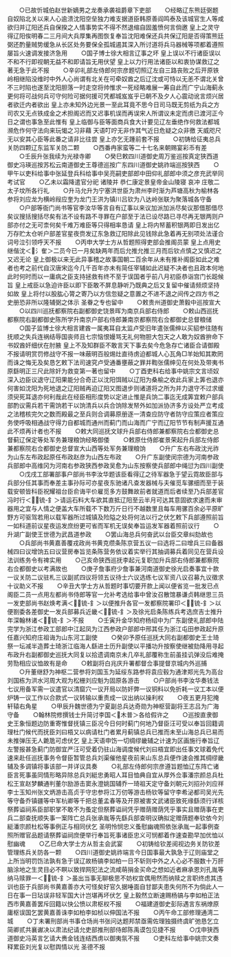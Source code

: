 <!-- { "loadSidebar": true } -->
　　○已故忻城伯赵世新嫡男之龙奏承袭祖爵章下吏部
　　○经略辽东熊廷弼题自奴陷北关以来人心逾溃沈阳空垒独力难支据道臣韩原善阎鸣泰及该城官生人等咸欲归并辽阳还兵自保揆之人情事势实不得不然退缩自固羞愤何言倘邀  皇上之灵守得辽阳俟明春二三月间大兵厚集再图恢复奉旨沈阳难保还兵共保辽阳是否得策熊廷弼还酌量贼势缓急从长区处务要保全孤城遏其深入所讨道将兵马器械等项都着遵照屡旨火速调发接济急用
　　○国子博士徐大相言辽事之坏  皇上误以不行诸臣误以不和不行即视朝无益不和即请旨无用伏望  皇上以力行用法诸臣以和衷协谋救辽之著无急于此不报
　　○辛卯礼部左侍郎何宗彦题切照辽左自三路丧败之后开原铁岭相继陷没维时中外人心尚谓有北关在可牵奴酋之后辽沈或可恃以无恙不谓北关曾不三时陷也遂至沈阳胆落一时走空将帅惟求一死经略难展一筹自此而广宁山海蓟永更何将可战何兵可守何险可据何援可凭都城岌岌乎已朝不及夕人心震动讹言烦兴居者欲迁内者欲出  皇上亦未知外边光景一至此耳竟不思今日司马既无剪纸为兵之方司农又无点铁成金之术担阁迟而又迟事机误而再误宋人所谓议未定而虏已渡河正今日之谓也事急至此惟有  皇上临御与臣等面商兵食大计要见辽左垂绝作何救法都城濒危作何守法向来玩愒之习非藉  天语叮咛无非作其气近日危疑之众非徼  天威咫尺无以安其心臣等此番之请非比往尝  皇上亦乞无踵前套不报
　　○初铸给征夷总兵关防四颗辽东监军关防二颗
　　○西番冉家蛮等二十七名来朝赐宴彩币有差
　　○壬辰升张我续为光禄寺卿
　　○癸巳敕四川道御史周万鉴巡按真定狭西道御史冯瑛巡按苏松云南道御史王尊德巡按广东四川道御史姚祚端巡按狭西
　　○甲午以吏科给事中张延登兵科给事中吴亮嗣吏部郎中田仰礼部郎中须之彦充武举同考试官
　　○乙未以霜降遣官分祀  诸陵并  恭仁康定景皇帝金山陵寝  哀冲  庄敬二太子坟所各行礼
　　○升马允升为宁塞洪世臣为肃州李时渐为芦塘高秋为榆林各参将刘应龙为横岭叚应奎为龙门王洪为镇川吕钦为八达岭张联为聚落城各守备
　　○户部等衙门尚书等官李汝华等言自有辽事以来议加派加派尽矣议那借那借尽矣议搜括搜括尽矣有法不设有路不寻罪在户部至于法已设尽路已寻尽再无银两则户部亦付之无可柰何矣千难万难臣等只得相率恳请  皇上将内帑蓄积银两即日发出亿万存贮太仓听户部差官星夜赍发辽东急救辽阳除此见钱除此急着再无别项处法谨合词号泣引领呼天不报
　　○丙申大学士方从哲题照得吏部会推阁员蒙  皇上点用史继偕沈＜氵隺＞二员今已一月矣缺两年而后允推允推三月而后钦点慎之又慎迟之又迟无论  皇上御极以来无此异事稽之故事国朝二百余年从未有推补阁臣如此之难者也考之前代自汉唐宋迄今几千百年亦未有简任宰辅如此迟疑不决者也且政本何地此时何时而以一庸病之臣支持拯救有终不至于误国者乎前八月初臣恭诣宫门长跽候旨  皇上戒臣以急迫许臣以即下臣敢不屏息静听乃既典之后又复留中催请频烦坚持如故  皇上将付以股肱心膂之寄乃以方信忽疑之意置之不进不退之间传之四方书之史册恐非所以隆辅弼之体示  圣眷之专也留中
　　○敕贵州道御史萧毅中巡按宣大
　　○以四川巡抚都察院右副都御史饶景晖为南京兵部右侍郎
　　○敕山西巡抚都察院右副都御史陈所学升南京户部右侍郎兼南京都察院右佥都御史总督粮储
　　○国子监博士徐大相言建酋一属夷耳自太监卢受旧年遣张儒绅以买貂参往随有抚顺之失兵连祸结辱国丧师且七宗恼恨嫚骂无礼何物胆大包天之人敢为奴酋拚命下书奴酋奸细伏在肘腋  皇上不及知群臣不敢言天下事去矣今危急存亡诸臣合请御殿不报请明赏罚修战守不报一味蔽明百般焬灶直待虏迫都城人心瓦角□羊始知其欺罔而诛之悔无及矣恳乞敕下法司速究卢受通番壅蔽之罪并鞫张儒绅见在何处及带夷书原繇明正三尺此除奸为救变第一著也留中
　　○丁酉吏科右给事中姚宗文言顷奴深入边臣议退守辽阳果能分合奇正以沈阳饵贼以辽阳为桑榆之收此兵家上筭也退亦何害如沈阳为死地退之辽阳贼再迫辽阳又图退步则诸道将之所为并力退守不过求缓须臾死耳退亦何利哉此在经臣相形度势以定进止惟是兵饷二事迄无成筭宜敕户部兵部酌议需兵若干需饷若干以饷清兵以兵合饷除发帑外如加派协济多方设处严立考成之法稽核完欠之数而殿最之至兵则合调募原册逐一清查应防守者防守应策应者策应务使呼吸相通战守得力自都城而通州而蓟门而山海而广宁而辽阳节节有制声援互通此不烦再计者也不报
　　○敕大同巡抚文球升兵部右侍郎兼都察院右佥都御史总督蓟辽保定等处军务兼理粮饷经略御倭
　　○敕原仕侍郎崔景荣起升兵部左侍郎兼都察院右佥都御史总督宣大山西等处军务兼理粮饷
　　○升广东右布政沈光祚为山东左布政起原任布政赵彦为山西左布政
　　○升广东副使闵宗德为河南参政兵部郎中高维冈为河南右参政狭西参政吴愈为山东按察使兵部郎中绳愆为四川副使
　　○戊戌工部署部事户部尚书李汝华题该臣看得辽之待军器急于望云霓故臣部与兵部分任其事而奉差主事孙际可亦星夜东驰诸凡查发器械与夫催觅车骡细而至于装载安顿皆科臣祝耀祖台臣俞诲平价雇觅多方鼓舞故前者就道而后者续至乃兵部差官冯时行＜锍-釒＞请运石料大车欲其直抵辽阳至云半月可达其意固欲求速而未审器用之宜与人情之便盖大车所载不下数万斤日行不越数里且每车用骡百余必平原旷野方可驱驾若用以载军器所过城镇及险隘之处将何法以行之伏乞敕下兵部遵照前旨一如科道前议星夜运发庶纷更可省而军机无误矣奉旨运发军器着照前议行
　　○升湖广副使王世德为武昌道参政
　　○罢山海总兵何奋武以台臣交章纠劾故也
　　○兵部尚书黄嘉善覆戎政尚书黄克缵条陈京营五议一曰选将二曰增兵三曰备器械四曰议增饷五曰议营房奉旨览条陈营务依议着实举行其抽调募兵着同见在营兵设法训练务令有禆实用
　　○己亥命狭西巡抚李起元复职加升兵部右侍郎兼都察院右佥都御史以考满故也
　　○庚子詹事府少詹事兼河南道御史徐光启奏事宜十款一议关防二议驻札三议副贰四议将领五议待士六议选练七议军资八议召募九议徵求十议助义不报
　　○辛丑大学士方从哲题时事切要开款上闻以便省览一批发已点阁臣二员一点用左都尚书侍郎等官一允补考选给事中曾汝召散馆暴谦贞韩继思三员一发吏部尚书赵焕考满＜锍-釒＞以便推升各官一发都察院署印＜锍-釒＞以便劄委各差御史一发兵部募兵近畿＜锍-釒＞及徐光启条陈练兵考选庶吉士推升年深翰林诸＜锍-釒＞不报
　　○壬寅升金华知府杨绍中为广东副使礼部郎中陆完学为浙江参政工部郎中江起凤为江西参政户部郎中邢其任为浙江屯田参政起升原任嘉兴知府庄祖诲为山东河工副使
　　○癸卯予原任巡抚大同右副都御史王士琦祭一坛减半造葬士琦浙江临海人繇进士历升副使以平播功升按察使继被劾降用寻起布政升右副都御史巡抚大同复以拾遗调南京未几卒礼部覆称生前虽挂讥弹没后难掩劳勚相应议恤故有是命
　　○敕副将白兆庆升署都督佥事提督京城内外巡捕
　　○升董继舒为神枢二营参将刘国玉为延绥东路参将袁应毂为通津郑光先为高台刘国栋为洪水河周大观为松栅刘应魁为固原各游击
　　○户部尚书李汝华奏钱法七议用备军需一议遣官以清窟穴一议开局以防奸弊一议铜料以免折耗一议工本以便炉铸一议工作以合款式一议转输以重责成一议出纳以操利权
　　○夜五更月犯掩轩辕右角星
　　○甲辰升魏世德为宁夏副总兵达奇勋为神枢营副将王志吕为广海守备
　　○翰林院修撰钱士升简讨李国＜木普＞各给假许之
　　○巡按直隶御史王象恒题边防重寄惟督抚镇三臣况今日何时蓟门何地乃督臣汪可受以奉旨回籍调理杜门候代而抚臣刘曰梧又以病请杜门者累月蓟镇总兵已推而未至山海总兵已易而未推弹压无人臲卼可虑伏乞  皇上天语申饬一切绸缪畿辅之计速为区画施行奉旨辽左警报甚急蓟门防御宜严汪可受着仍驻山海调度候代刘曰梧宜即出任事文球着免代速来赴任巡抚事务令督臣暂管总兵刘渠催他星夜前来山东总兵便作速会推其绸缪畿辅及多调镇将事该部一并详议具奏
　　○礼部左侍郎何宗彦遵旨题恤辽东阵亡诸臣言死事虽同情形略异除总兵刘綎忠勇昭人耳目恤典自宜从厚外佥事潘宗颜总兵杜松王宣赵梦麟通判董尔励游击窦永澄姚国辅乔一琦祖天定守备刘朝元刘招孙刘应祥李士玉知州张文炳游击高贞于守忠参将江万仞等游击杨钦等留守李希泌都司吴光先等守备乔镇疆等中军杭卿等千把总董孟春等及开原被害文武诸臣致死缘繇须行详核祭葬谥祠系臣部职掌不敢不为蚤定但祭葬谥祠凭乎赠荫赠荫凭乎事实且赠荫事在吏兵二部查抚顺失事一案阵亡总兵张承胤等先繇兵部查明议确拟定赠荫题奉钦依今刘綎潘宗颜杜松等事例正与相同伏乞  圣明怜悯忠义蚤慰幽魂照依张承胤一起事例查照所赠官品题请祭葬谥祠庶便举行奉旨死事诸臣忠义可悯都着作速查勘早加优恤以慰幽魂
　　○乙巳命大学士方从哲主会武宴
　　○初铸给钦差阅视边务关防钦差管理练兵关防各一颗
　　○四川道御史姚祚端言今日国事最大孰急于辽则庙堂之上所当明罚饬法孰有急于误辽故杨镐李如柏一日不斩则中外之人心必不服数十万肝脑涂地之生灵目必不瞑以致捍网犯法之流咸萌捐金买命之想如近者麻承恩刘孔胤等纳马赎罪一＜锍-釒＞虽出当事无聊极思不妨权宜偶用然而纳赎之言职终虑其违训也臣于兵部尚书黄嘉善亦大可怪矣好官久据唾面自甘鄙夫患失何所不为倘此人一日在事一日玷误非轻军国大计岂堪再坏伏乞  皇上毅然立断速赐杨镐与李如柏正法西市黄嘉善罢斥回籍以快公愤以肃枢权不报
　　○福建道御史彭际遇言东祸燎原庸枢误国乞罢黄嘉善诛李如柏李如桢以伸国法不报
　　○丙午命工部修理通湾二城
　　○丁未署刑部尚书事仓场尚书张问达题邦禁亟需佐理独摄终虞旷弛恳乞立简卿贰共襄谳决以肃法纪请允吏部推刑部侍郎陈禹谟包见捷不报
　　○戊申狭西道御史冯英言乞请大赉金钱连结西虏以御夷氛不报
　　○吏科左给事中姚宗文奏释累臣刘光复以慰舆情以光  圣德不报
